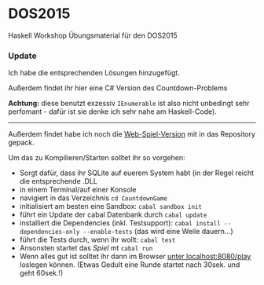 # DOS2015
Haskell Workshop Übungsmaterial für den DOS2015

### Update
Ich habe die entsprechenden Lösungen hinzugefügt.

Außerdem findet ihr hier eine C# Version des Countdown-Problems

**Achtung:**
diese benutzt exzessiv `IEnumerable` ist also nicht unbedingt sehr perfomant - dafür ist sie denke ich sehr nahe am Haskell-Code).

---

Außerdem findet habe ich noch die [Web-Spiel-Version](./CountdownGame) mit in das Repository gepack.

Um das zu Kompilieren/Starten solltet ihr so vorgehen:

- Sorgt dafür, dass ihr SQLite auf euerem System habt (in der Regel reicht die entsprechende .DLL
- in einem Terminal/auf einer Konsole
- navigiert in das Verzeichnis `cd CountdownGame`
- initialisiert am besten eine Sandbox: `cabal sandbox init`
- führt ein Update der cabal Datenbank durch `cabal update`
- installiert die Dependencies (inkl. Testsupport): `cabal install --dependencies-only --enable-tests` (das wird eine Weile dauern...)
- führt die Tests durch, wenn ihr wollt: `cabal test`
- Ansonsten startet das *Spiel* mt `cabal run`
- Wenn alles gut ist solltet ihr dann im Browser [unter localhost:8080/play](http://localhost:8080/play) loslegen können. (Etwas Gedult eine Runde startet nach 30sek. und geht 60sek.!)
